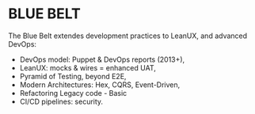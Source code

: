 # BLUE BELT

The Blue Belt extendes development practices to LeanUX, and advanced DevOps:
- DevOps model: Puppet & DevOps reports (2013+),
- LeanUX: mocks & wires = enhanced UAT,
- Pyramid of Testing, beyond E2E,
- Modern Architectures: Hex, CQRS, Event-Driven,
- Refactoring Legacy code - Basic
- CI/CD pipelines: security.